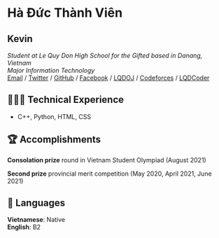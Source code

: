 # Hà Đức Thành Viên
## Kevin
_Student at Le Quy Don High School for the Gifted based in Danang, Vietnam_ <br>
_Major Information Technology_ <br>
[Email](mailto:vienha000@gmail.com) / [Twitter](https://twitter.com/VinThnh5)  / [GitHub](https://github.com/VienThanh12)  / [Facebook](https://www.facebook.com/vien.thanh.528316/) / [LQDOJ](https://lqdoj.edu.vn/user) / [Codeforces](https://codeforces.com/profile/VienThanhh) / [LQDCoder](http://lequydon.ntucoder.net/Coder/Details/a519vienhdt)

## 👩🏼‍💻 Technical Experience
  - C++, Python, HTML, CSS


## 🏆 Accomplishments
**Consolation prize**  round in Vietnam Student Olympiad (August 2021)

**Second prize** provincial merit competition (May 2020, April 2021, June 2021)

## 💬 Languages

**Vietnamese**: Native <br>
**English**: B2 
<br><br>
